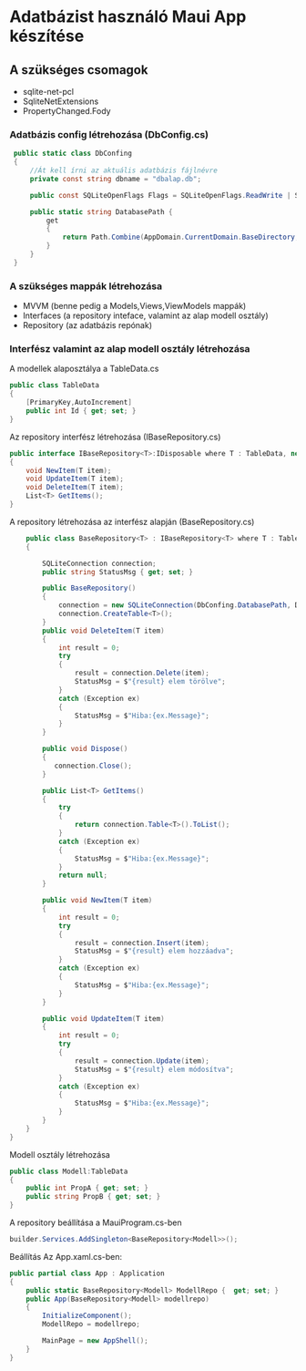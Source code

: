 # Adatbázist használó Maui App készítése

## A szükséges csomagok
- sqlite-net-pcl
- SqliteNetExtensions
- PropertyChanged.Fody

### Adatbázis config létrehozása (DbConfig.cs)

```c#
 public static class DbConfing
 {
     //Át kell írni az aktuális adatbázis fájlnévre
     private const string dbname = "dbalap.db";

     public const SQLiteOpenFlags Flags = SQLiteOpenFlags.ReadWrite | SQLiteOpenFlags.Create|SQLiteOpenFlags.SharedCache;

     public static string DatabasePath {
         get
         {
             return Path.Combine(AppDomain.CurrentDomain.BaseDirectory, dbname);
         }
     }
 }
```
### A szükséges mappák létrehozása
 - MVVM (benne pedig a Models,Views,ViewModels mappák)
 - Interfaces (a repository inteface, valamint az alap modell osztály)
 - Repository (az adatbázis repónak)

### Interfész valamint az alap modell osztály létrehozása

A modellek alaposztálya a TableData.cs

```C#
public class TableData
{
    [PrimaryKey,AutoIncrement]
    public int Id { get; set; }
}
```
Az repository interfész létrehozása (IBaseRepository.cs)

```C#
public interface IBaseRepository<T>:IDisposable where T : TableData, new()
{
    void NewItem(T item);
    void UpdateItem(T item);
    void DeleteItem(T item);
    List<T> GetItems();
}
```
A repository létrehozása az interfész alapján (BaseRepository.cs)

```C#
    public class BaseRepository<T> : IBaseRepository<T> where T : TableData, new()
    {

        SQLiteConnection connection;
        public string StatusMsg { get; set; }

        public BaseRepository()
        {
            connection = new SQLiteConnection(DbConfing.DatabasePath, DbConfing.Flags);
            connection.CreateTable<T>();
        }
        public void DeleteItem(T item)
        {
            int result = 0;
            try
            {
                result = connection.Delete(item);
                StatusMsg = $"{result} elem törölve";
            }
            catch (Exception ex)
            {
                StatusMsg = $"Hiba:{ex.Message}";                
            }
        }

        public void Dispose()
        {
           connection.Close();
        }

        public List<T> GetItems()
        {
            try
            {
                return connection.Table<T>().ToList();
            }
            catch (Exception ex)
            {
                StatusMsg = $"Hiba:{ex.Message}";
            }
            return null;
        }

        public void NewItem(T item)
        {
            int result = 0;
            try
            {
                result = connection.Insert(item);
                StatusMsg = $"{result} elem hozzáadva";
            }
            catch (Exception ex)
            {
                StatusMsg = $"Hiba:{ex.Message}";
            }
        }

        public void UpdateItem(T item)
        {
            int result = 0;
            try
            {
                result = connection.Update(item);
                StatusMsg = $"{result} elem módosítva";
            }
            catch (Exception ex)
            {
                StatusMsg = $"Hiba:{ex.Message}";
            }
        }
    }
}
```
Modell osztály létrehozása

```C#
public class Modell:TableData
{
    public int PropA { get; set; }
    public string PropB { get; set; }
}
```
A repository beállítása a MauiProgram.cs-ben
```c#
builder.Services.AddSingleton<BaseRepository<Modell>>();
```
Beállítás Az App.xaml.cs-ben:
```c#
public partial class App : Application
{
    public static BaseRepository<Modell> ModellRepo {  get; set; }
    public App(BaseRepository<Modell> modellrepo)
    {
        InitializeComponent();
        ModellRepo = modellrepo;

        MainPage = new AppShell();
    }
}
```
